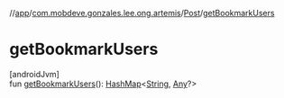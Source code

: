//[app](../../../index.md)/[com.mobdeve.gonzales.lee.ong.artemis](../index.md)/[Post](index.md)/[getBookmarkUsers](get-bookmark-users.md)

# getBookmarkUsers

[androidJvm]\
fun [getBookmarkUsers](get-bookmark-users.md)(): [HashMap](https://kotlinlang.org/api/latest/jvm/stdlib/kotlin.collections/-hash-map/index.html)<[String](https://kotlinlang.org/api/latest/jvm/stdlib/kotlin/-string/index.html), [Any](https://kotlinlang.org/api/latest/jvm/stdlib/kotlin/-any/index.html)?>
